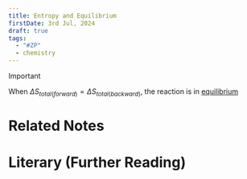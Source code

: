 ```yaml
---
title: Entropy and Equilibrium
firstDate: 3rd Jul, 2024
draft: true
tags:
  - "#ZP"
  - chemistry
---
```

>[!Important]
>When $\Delta S_{total(forward)} = \Delta S_{total(backward)}$, the reaction is in [equilibrium](Equilibrium#Equilibrium%20in%20Chemistry)

# Related Notes


# Literary (Further Reading)
